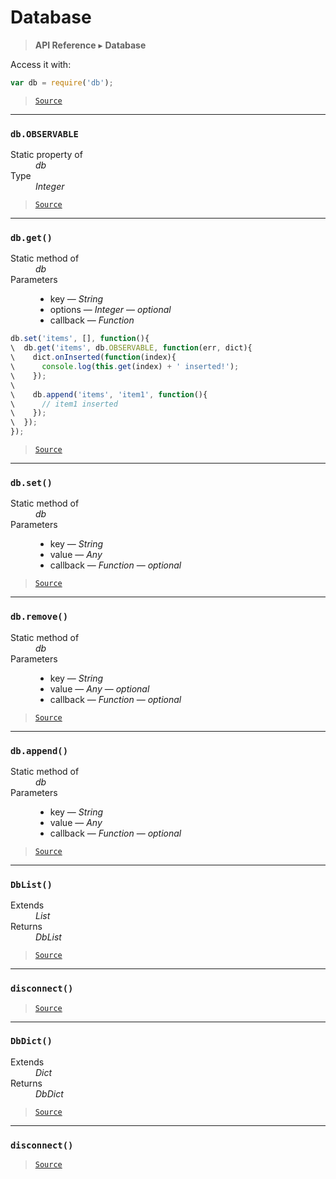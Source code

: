# Database

> **API Reference** ▸ **Database**

<!-- toc -->
Access it with:
```javascript
var db = require('db');
```


> [`Source`](https:/github.com/Neft-io/neft/blob/f9c128ccb37aa79380c961e878cd76ec9e79c99e/src/db/index.litcoffee)


* * * 

### `db.OBSERVABLE`

<dl><dt>Static property of</dt><dd><i>db</i></dd><dt>Type</dt><dd><i>Integer</i></dd></dl>


> [`Source`](https:/github.com/Neft-io/neft/blob/f9c128ccb37aa79380c961e878cd76ec9e79c99e/src/db/index.litcoffee#integer-dbobservable)


* * * 

### `db.get()`

<dl><dt>Static method of</dt><dd><i>db</i></dd><dt>Parameters</dt><dd><ul><li>key — <i>String</i></li><li>options — <i>Integer</i> — <i>optional</i></li><li>callback — <i>Function</i></li></ul></dd></dl>

```javascript
db.set('items', [], function(){
\  db.get('items', db.OBSERVABLE, function(err, dict){
\    dict.onInserted(function(index){
\      console.log(this.get(index) + ' inserted!');
\    });
\
\    db.append('items', 'item1', function(){
\      // item1 inserted
\    });
\  });
});
```


> [`Source`](https:/github.com/Neft-io/neft/blob/f9c128ccb37aa79380c961e878cd76ec9e79c99e/src/db/index.litcoffee#dbgetstring-key-integer-options-function-callback)


* * * 

### `db.set()`

<dl><dt>Static method of</dt><dd><i>db</i></dd><dt>Parameters</dt><dd><ul><li>key — <i>String</i></li><li>value — <i>Any</i></li><li>callback — <i>Function</i> — <i>optional</i></li></ul></dd></dl>


> [`Source`](https:/github.com/Neft-io/neft/blob/f9c128ccb37aa79380c961e878cd76ec9e79c99e/src/db/index.litcoffee#dbsetstring-key-any-value-function-callback)


* * * 

### `db.remove()`

<dl><dt>Static method of</dt><dd><i>db</i></dd><dt>Parameters</dt><dd><ul><li>key — <i>String</i></li><li>value — <i>Any</i> — <i>optional</i></li><li>callback — <i>Function</i> — <i>optional</i></li></ul></dd></dl>


> [`Source`](https:/github.com/Neft-io/neft/blob/f9c128ccb37aa79380c961e878cd76ec9e79c99e/src/db/index.litcoffee#dbremovestring-key-any-value-function-callback)


* * * 

### `db.append()`

<dl><dt>Static method of</dt><dd><i>db</i></dd><dt>Parameters</dt><dd><ul><li>key — <i>String</i></li><li>value — <i>Any</i></li><li>callback — <i>Function</i> — <i>optional</i></li></ul></dd></dl>


> [`Source`](https:/github.com/Neft-io/neft/blob/f9c128ccb37aa79380c961e878cd76ec9e79c99e/src/db/index.litcoffee#dbappendstring-key-any-value-function-callback)


* * * 

### `DbList()`

<dl><dt>Extends</dt><dd><i>List</i></dd><dt>Returns</dt><dd><i>DbList</i></dd></dl>


> [`Source`](https:/github.com/Neft-io/neft/blob/f9c128ccb37aa79380c961e878cd76ec9e79c99e/src/db/index.litcoffee#dblist-dblist--list)


* * * 

### `disconnect()`

> [`Source`](https:/github.com/Neft-io/neft/blob/f9c128ccb37aa79380c961e878cd76ec9e79c99e/src/db/index.litcoffee#dblistdisconnect)


* * * 

### `DbDict()`

<dl><dt>Extends</dt><dd><i>Dict</i></dd><dt>Returns</dt><dd><i>DbDict</i></dd></dl>


> [`Source`](https:/github.com/Neft-io/neft/blob/f9c128ccb37aa79380c961e878cd76ec9e79c99e/src/db/index.litcoffee#dbdict-dbdict--dict)


* * * 

### `disconnect()`

> [`Source`](https:/github.com/Neft-io/neft/blob/f9c128ccb37aa79380c961e878cd76ec9e79c99e/src/db/index.litcoffee#dbdictdisconnect)

